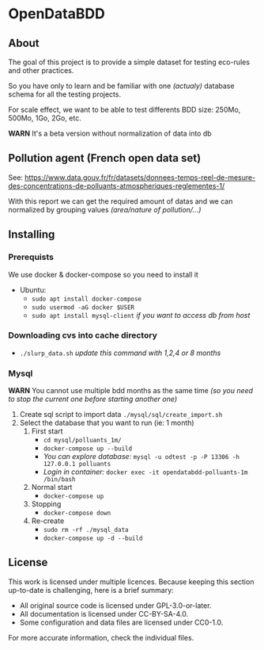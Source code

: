 <!--
SPDX-FileCopyrightText: 2023 Davidson <twister@davidson.fr>
SPDX-License-Identifier: CC-BY-NC-SA-4.0
-->

# OpenDataBDD

## About

The goal of this project is to provide a simple dataset for testing eco-rules and other practices.

So you have only to learn and be familiar with one *(actualy)* database schema for all the testing projects.

For scale effect, we want to be able to test differents BDD size: 250Mo, 500Mo, 1Go, 2Go, etc.

**WARN** It's a beta version without normalization of data into db


## Pollution agent (French open data set)

See: https://www.data.gouv.fr/fr/datasets/donnees-temps-reel-de-mesure-des-concentrations-de-polluants-atmospheriques-reglementes-1/

With this report we can get the required amount of datas and we can normalized by grouping values *(area/nature of pollution/...)*


## Installing

### Prerequists

We use docker & docker-compose so you need to install it

* Ubuntu: 
    * `sudo apt install docker-compose`
    * `sudo usermod -aG docker $USER`
    * `sudo apt install mysql-client` *if you want to access db from host*

### Downloading cvs into cache directory

* `./slurp_data.sh` *update this command with 1,2,4 or 8 months*

### Mysql

**WARN** You cannot use multiple bdd months as the same time *(so you need to stop the current one before starting another one)*

1. Create sql script to import data `./mysql/sql/create_import.sh`
1. Select the database that you want to run (ie: 1 month)
	1. First start
		* `cd mysql/polluants_1m/`
    	* `docker-compose up --build`
		* *You can explore database:* `mysql -u odtest -p -P 13306 -h 127.0.0.1 polluants`
		* *Login in container:* `docker exec -it opendatabdd-polluants-1m /bin/bash`
	1. Normal start
    	* `docker-compose up`
    1. Stopping
    	* `docker-compose down`
	1. Re-create
		* `sudo rm -rf ./mysql_data`
    	* `docker-compose up -d --build`

## License

This work is licensed under multiple licences. Because keeping this section
up-to-date is challenging, here is a brief summary:

- All original source code is licensed under GPL-3.0-or-later.
- All documentation is licensed under CC-BY-SA-4.0.
- Some configuration and data files are licensed under CC0-1.0.

For more accurate information, check the individual files.
